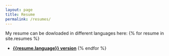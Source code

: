 ```yaml
---
layout: page
title: Resume
permalink: /resumes/
---
```

My resume can be dowloaded in different languages here:
{% for resume in site.resumes %}
- <a href="{{resume.location}}" download>**{{resume.language}} version**</a>
{% endfor %}